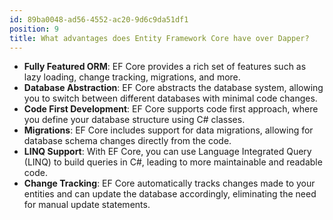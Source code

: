 ```yaml
---
id: 89ba0048-ad56-4552-ac20-9d6c9da51df1
position: 9
title: What advantages does Entity Framework Core have over Dapper?
---
```


- **Fully Featured ORM**: EF Core provides a rich set of features such as lazy loading, change tracking, migrations, and more.
- **Database Abstraction**: EF Core abstracts the database system, allowing you to switch between different databases with minimal code changes.
- **Code First Development**: EF Core supports code first approach, where you define your database structure using C# classes.
- **Migrations**: EF Core includes support for data migrations, allowing for database schema changes directly from the code.
- **LINQ Support**: With EF Core, you can use Language Integrated Query (LINQ) to build queries in C#, leading to more maintainable and readable code.
- **Change Tracking**: EF Core automatically tracks changes made to your entities and can update the database accordingly, eliminating the need for manual update statements.